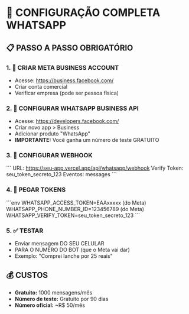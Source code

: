 # 🚀 CONFIGURAÇÃO COMPLETA WHATSAPP

## 📋 PASSO A PASSO OBRIGATÓRIO

### 1. 🏢 CRIAR META BUSINESS ACCOUNT
- Acesse: https://business.facebook.com/
- Criar conta comercial
- Verificar empresa (pode ser pessoa física)

### 2. 📱 CONFIGURAR WHATSAPP BUSINESS API
- Acesse: https://developers.facebook.com/
- Criar novo app > Business
- Adicionar produto "WhatsApp"
- **IMPORTANTE:** Você ganha um número de teste GRATUITO

### 3. 🔧 CONFIGURAR WEBHOOK
\`\`\`
URL: https://seu-app.vercel.app/api/whatsapp/webhook
Verify Token: seu_token_secreto_123
Eventos: messages
\`\`\`

### 4. 🔑 PEGAR TOKENS
\`\`\`env
WHATSAPP_ACCESS_TOKEN=EAAxxxxx (do Meta)
WHATSAPP_PHONE_NUMBER_ID=123456789 (do Meta)
WHATSAPP_VERIFY_TOKEN=seu_token_secreto_123
\`\`\`

### 5. ✅ TESTAR
- Enviar mensagem DO SEU CELULAR
- PARA O NÚMERO DO BOT (que o Meta vai dar)
- Exemplo: "Comprei lanche por 25 reais"

## 💰 CUSTOS
- **Gratuito:** 1000 mensagens/mês
- **Número de teste:** Gratuito por 90 dias
- **Número oficial:** ~R$ 50/mês
